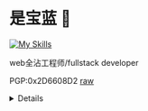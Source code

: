 # 是宝蓝 🐺

[![My Skills](https://skillicons.dev/icons?i=react,ts,windicss,nodejs,php,java,spring,kotlin,go,mongodb,mysql)](https://skillicons.dev)

web全沾工程师/fullstack developer

PGP:0x2D6608D2 [raw](https://raw.githubusercontent.com/Takaranoao/Takaranoao/main/public.key)

<details>
  
- 不爱写README
- 起名困难户
- 拼错单词爱好者
- 擅长使用ByteCode和一堆反射增加代码可读性

| 可用语言   | 熟练度 |
|  ------  | ------ |
| 中文      | ✅     |
| 日本語    | ✅     |
| English  |(❌+✅)/2|

</details>



